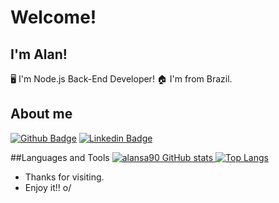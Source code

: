 # Welcome!

## I'm Alan!

🖥️ I'm Node.js Back-End Developer!
🏠 I'm from Brazil.

## About me
[![Github Badge](https://img.shields.io/badge/-Github-000?style=flat-square&logo=Github&logoColor=white&link=https://github.com/alansa90)](https://github.com/alansa90)
[![Linkedin Badge](https://img.shields.io/badge/-LinkedIn-blue?style=flat-square&logo=Linkedin&logoColor=white&link=https://www.linkedin.com/in/alandesa/)](https://www.linkedin.com/in/alandesa/)

##Languages and Tools
[![alansa90 GitHub stats](https://github-readme-stats.vercel.app/api?username=alansa90&show_icons=true&theme=dark)
](https://github.com/alansa90/github-readme-stats)
[![Top Langs](https://github-readme-stats.vercel.app/api/top-langs/?username=alansa90&layout-compact&theme=dark)](https://github.com/alansa90/github-readme-stats)


- Thanks for visiting.
- Enjoy it!! o/
<!--
**alansa90/alansa90** is a ✨ _special_ ✨ repository because its `README.md` (this file) appears on your GitHub profile.

Here are some ideas to get you started:

- 🔭 I’m currently working on ...
- 🌱 I’m currently learning ...
- 👯 I’m looking to collaborate on ...
- 🤔 I’m looking for help with ...
- 💬 Ask me about ...
- 📫 How to reach me: ...
- 😄 Pronouns: ...
- ⚡ Fun fact: ...
-->
